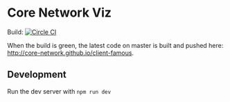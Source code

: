 # Core Network Viz

Build: [![Circle CI](https://circleci.com/gh/core-network/client-famous/tree/master.svg?style=svg)](https://circleci.com/gh/core-network/client-famous/tree/master)

When the build is green, the latest code on master is built and pushed here: <http://core-network.github.io/client-famous>.

## Development

Run the dev server with ```npm run dev```
